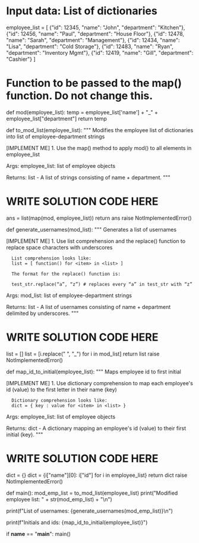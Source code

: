 # Input data: List of dictionaries
employee_list = [
    {"id": 12345, "name": "John", "department": "Kitchen"},
    {"id": 12456, "name": "Paul", "department": "House Floor"},
    {"id": 12478, "name": "Sarah", "department": "Management"},
    {"id": 12434, "name": "Lisa", "department": "Cold Storage"},
    {"id": 12483, "name": "Ryan", "department": "Inventory Mgmt"},
    {"id": 12419, "name": "Gill", "department": "Cashier"}
]

# Function to be passed to the map() function. Do not change this.


def mod(employee_list):
   temp = employee_list['name'] + "_" + employee_list["department"]
   return temp


def to_mod_list(employee_list):
   """ Modifies the employee list of dictionaries into list of employee-department strings

   [IMPLEMENT ME] 
      1. Use the map() method to apply mod() to all elements in employee_list

   Args:
      employee_list: list of employee objects

   Returns:
      list - A list of strings consisting of name + department.
   """
   # WRITE SOLUTION CODE HERE
   ans = list(map(mod, employee_list))
   return ans
   raise NotImplementedError()


def generate_usernames(mod_list):
   """ Generates a list of usernames 

   [IMPLEMENT ME] 
      1. Use list comprehension and the replace() function to replace space
         characters with underscores

      List comprehension looks like:
      list = [ function() for <item> in <list> ]

      The format for the replace() function is:

      test_str.replace(“a”, “z”) # replaces every “a” in test_str with “z”

   Args:
      mod_list: list of employee-department strings

   Returns:
      list - A list of usernames consisting of name + department delimited by underscores.
   """
   # WRITE SOLUTION CODE HERE
   list = []
   list = [i.replace(" ", "_") for i in mod_list]
   return list
   raise NotImplementedError()


def map_id_to_initial(employee_list):
   """ Maps employee id to first initial

   [IMPLEMENT ME] 
      1. Use dictionary comprehension to map each employee's id (value) to the first letter in their name (key)

      Dictionary comprehension looks like:
      dict = { key : value for <item> in <list> }

   Args:
      employee_list: list of employee objects

   Returns:
      dict - A dictionary mapping an employee's id (value) to their first initial (key).
   """
   # WRITE SOLUTION CODE HERE
   dict = {}
   dict = {i["name"][0]: i["id"] for i in employee_list}
   return dict
   raise NotImplementedError()


def main():
   mod_emp_list = to_mod_list(employee_list)
   print("Modified employee list: " + str(mod_emp_list) + "\n")

   print(f"List of usernames: {generate_usernames(mod_emp_list)}\n")

   print(f"Initials and ids: {map_id_to_initial(employee_list)}")


if __name__ == "__main__":
   main()

